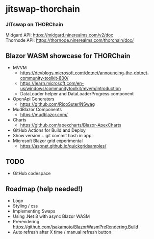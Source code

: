 # jitswap-thorchain
### JITswap on THORChain

   
Midgard API: https://midgard.ninerealms.com/v2/doc  
Thornode API: https://thornode.ninerealms.com/thorchain/doc/


## Blazor WASM showcase for THORChain
- MVVM 
    - https://devblogs.microsoft.com/dotnet/announcing-the-dotnet-community-toolkit-800/
    - https://learn.microsoft.com/en-us/windows/communitytoolkit/mvvm/introduction
    - DataLoader helper and DataLoaderProgress component
- OpenApi Generators
    - https://github.com/RicoSuter/NSwag
- MudBlazor Components
    - https://mudblazor.com/
- Charts
    - https://github.com/apexcharts/Blazor-ApexCharts
- GitHub Actions for Build and Deploy
- Show version + git commit hash in app
- Microsoft Blazor grid experimental 
    - https://aspnet.github.io/quickgridsamples/

## TODO
- GitHub codespace

## Roadmap (help needed!)
- Logo
- Styling / css
- Implementing Swaps
- Using .Net 8 with async Blazor WASM
- Prerendering https://github.com/jsakamoto/BlazorWasmPreRendering.Build
- Auto refresh after X time / manual refresh button
